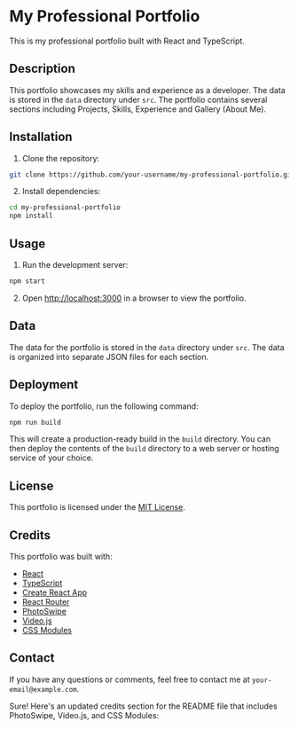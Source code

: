 # My Professional Portfolio

This is my professional portfolio built with React and TypeScript.

## Description

This portfolio showcases my skills and experience as a developer. The data is stored in the `data` directory under `src`. The portfolio contains several sections including Projects, Skills, Experience and Gallery (About Me).

## Installation

1. Clone the repository:

```bash
git clone https://github.com/your-username/my-professional-portfolio.git
```

2. Install dependencies:

```bash
cd my-professional-portfolio
npm install
```

## Usage

1. Run the development server:

```bash
npm start
```

2. Open [http://localhost:3000](http://localhost:3000) in a browser to view the portfolio.

## Data

The data for the portfolio is stored in the `data` directory under `src`. The data is organized into separate JSON files for each section.

## Deployment

To deploy the portfolio, run the following command:

```bash
npm run build
```

This will create a production-ready build in the `build` directory. You can then deploy the contents of the `build` directory to a web server or hosting service of your choice.

## License

This portfolio is licensed under the [MIT License](https://opensource.org/licenses/MIT).

## Credits

This portfolio was built with:

- [React](https://reactjs.org/)
- [TypeScript](https://www.typescriptlang.org/)
- [Create React App](https://create-react-app.dev/)
- [React Router](https://reactrouter.com/)
- [PhotoSwipe](https://photoswipe.com/)
- [Video.js](https://videojs.com/)
- [CSS Modules](https://github.com/css-modules/css-modules)

## Contact

If you have any questions or comments, feel free to contact me at `your-email@example.com`.

Sure! Here's an updated credits section for the README file that includes PhotoSwipe, Video.js, and CSS Modules:
